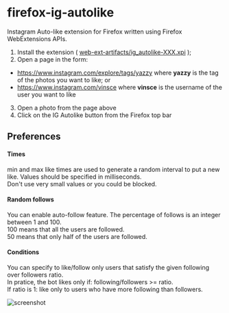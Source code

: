 # firefox-ig-autolike
Instagram Auto-like extension for Firefox written using Firefox WebExtensions APIs.

1. Install the extension ( [web-ext-artifacts/ig_autolike-XXX.xpi](https://github.com/vinsce/firefox-ig-autolike/blob/master/web-ext-artifacts/ig_autolike-0.1.8.1.xpi) );
2. Open a page in the form:
  * https://www.instagram.com/explore/tags/yazzy where **yazzy** is the tag of the photos you want to like; or
  * https://www.instagram.com/vinsce where **vinsce** is the username of the user you want to like
3. Open a photo from the page above
4. Click on the IG Autolike button from the Firefox top bar

## Preferences
#### Times
min and max like times are used to generate a random interval to put a new like. Values should be specified in milliseconds.  
Don't use very small values or you could be blocked.

#### Random follows
You can enable auto-follow feature.
The percentage of follows is an integer between 1 and 100.  
100 means that all the users are followed.  
50 means that only half of the users are followed.

#### Conditions
You can specify to like/follow only users that satisfy the given following over followers ratio.  
In pratice, the bot likes only if: following/followers >= ratio.  
If ratio is 1: like only to users who have more following than followers.

![screenshot](https://cloud.githubusercontent.com/assets/5099266/20863013/a22490f4-b9bc-11e6-8f82-54daeec52298.png)
